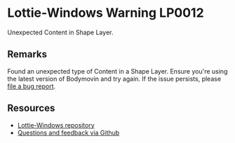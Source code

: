 ﻿
[comment]: # (name:UnexpectedShapeContentType)
[comment]: # (text:Unexpected shape content type: {type})

# Lottie-Windows Warning LP0012

<!-- description -->
Unexpected Content in Shape Layer.

## Remarks

<!-- notes  -->
Found an unexpected type of Content in a Shape Layer. Ensure you're using the latest version of Bodymovin and try again. If the issue persists, please [file a bug report](https://github.com/windows-toolkit/Lottie-Windows/issues).

## Resources

* [Lottie-Windows repository](https://aka.ms/lottie)
* [Questions and feedback via Github](https://github.com/windows-toolkit/Lottie-Windows/issues)
